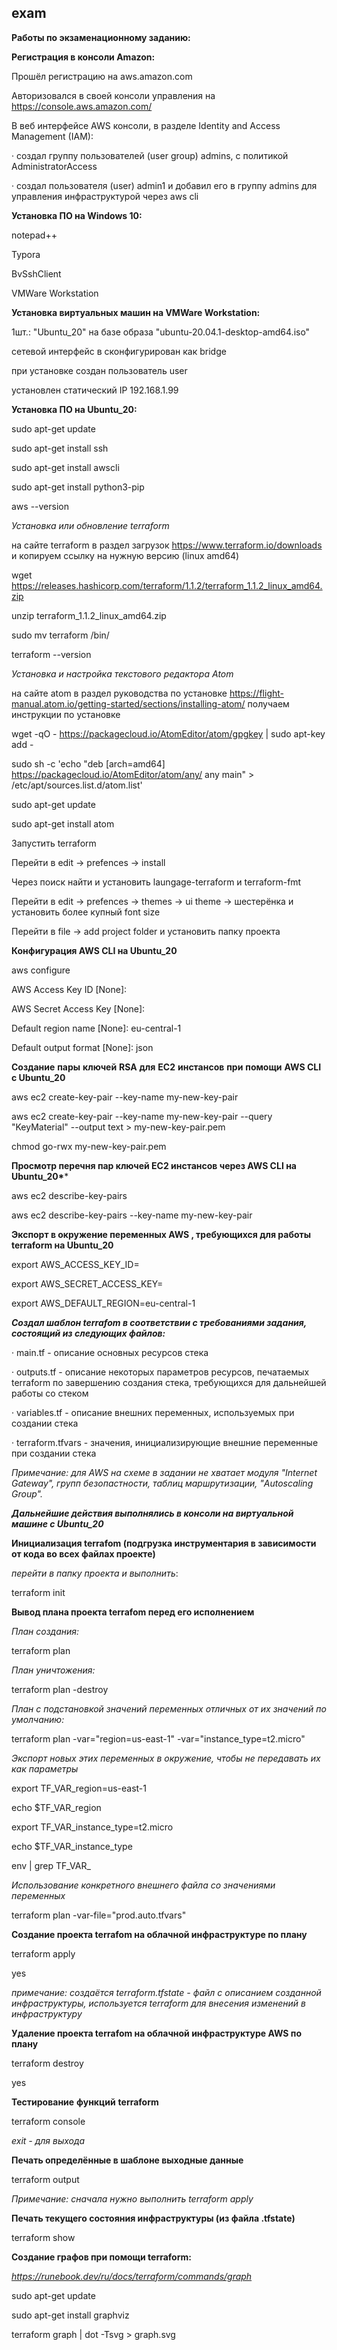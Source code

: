 ## exam

**Работы по экзаменационному заданию:**

**Регистрация в консоли Amazon:**

Прошёл регистрацию на aws.amazon.com

Авторизовался в своей консоли управления на https://console.aws.amazon.com/

В веб интерфейсе AWS консоли, в разделе Identity and Access Management (IAM):

·    создал группу пользователей (user group) admins, с политикой AdministratorAccess

·    создал пользователя (user) admin1 и добавил его в группу admins для управления инфраструктурой через aws cli

**Установка ПО на Windows 10:**

notepad++

Typora

BvSshClient

VMWare Workstation

**Установка виртуальных машин на VMWare Workstation:**

1шт.: "Ubuntu_20" на базе образа "ubuntu-20.04.1-desktop-amd64.iso"

сетевой интерфейс в сконфигурирован как bridge

при установке создан пользователь user

установлен статический IP 192.168.1.99

**Установка ПО на Ubuntu_20:**

sudo apt-get update

sudo apt-get install ssh

sudo apt-get install awscli

sudo apt-get install python3-pip

aws --version

*Установка или обновление terraform*

на сайте terraform в раздел загрузок https://www.terraform.io/downloads и копируем ссылку на нужную версию (linux amd64)

wget https://releases.hashicorp.com/terraform/1.1.2/terraform_1.1.2_linux_amd64.zip

unzip terraform_1.1.2_linux_amd64.zip

sudo mv terraform /bin/

terraform --version

*Установка и настройка текстового редактора Atom*

на сайте atom в раздел руководства по установке https://flight-manual.atom.io/getting-started/sections/installing-atom/ получаем инструкции по установке

wget -qO - https://packagecloud.io/AtomEditor/atom/gpgkey | sudo apt-key add -

sudo sh -c 'echo "deb [arch=amd64] https://packagecloud.io/AtomEditor/atom/any/ any main" > /etc/apt/sources.list.d/atom.list'

sudo apt-get update

sudo apt-get install atom

Запустить terraform

Перейти в edit -> prefences -> install

Через поиск найти и установить laungage-terraform и terraform-fmt

Перейти в edit -> prefences -> themes -> ui theme -> шестерёнка и установить более купный font size

Перейти в file -> add project folder и установить папку проекта

**Конфигурация AWS CLI на Ubuntu_20**

aws configure

AWS Access Key ID [None]: <Access key ID>

AWS Secret Access Key [None]: <Secret access key>

Default region name [None]: eu-central-1

Default output format [None]: json

**Создание** **пары** **ключей** **RSA** **для** **EC2** **инстансов** **при** **помощи** **AWS CLI c Ubuntu_20**

aws ec2 create-key-pair --key-name my-new-key-pair

aws ec2 create-key-pair --key-name my-new-key-pair --query "KeyMaterial" --output text > my-new-key-pair.pem

chmod go-rwx my-new-key-pair.pem

**Просмотр перечня пар ключей EC2 инстансов через AWS CLI на Ubuntu_20\****

aws ec2 describe-key-pairs 

aws ec2 describe-key-pairs --key-name my-new-key-pair

**Экспорт в окружение переменных AWS , требующихся для работы terraform на Ubuntu_20**

export AWS_ACCESS_KEY_ID=<Access key ID>

export AWS_SECRET_ACCESS_KEY=<Secret access key>

export AWS_DEFAULT_REGION=eu-central-1

***Создал шаблон terrafom в соответствии с требованиями задания, состоящий из следующих файлов:***

·    main.tf - описание основных ресурсов стека

·    outputs.tf - описание некоторых параметров ресурсов, печатаемых terraform по завершению создания стека, требующихся для дальнейшей работы со стеком

·    variables.tf - описание внешних переменных, используемых при создании стека

·    terraform.tfvars - значения, инициализирующие внешние переменные при создании стека

*Примечание: для AWS на схеме в задании не хватает модуля "Internet Gateway", групп безопастности, таблиц маршрутизации, "Autoscaling Group".* 

***Дальнейшие действия выполнялись в консоли на виртуальной машине с Ubuntu_20***

**Инициализация terrafom (подгрузка инструментария в зависимости от кода во всех файлах проекте)** 

*перейти в папку проекта и выполнить*:

terraform init

**Вывод плана проекта terrafom перед его исполнением** 

*План создания:*

terraform plan

*План уничтожения:*

terraform plan -destroy

*План с подстановкой значений переменных отличных от их значений по умолчанию:*

terraform plan -var="region=us-east-1" -var="instance_type=t2.micro"

*Экспорт новых этих переменных в окружение, чтобы не передавать их как параметры*

export TF_VAR_region=us-east-1

echo $TF_VAR_region

export TF_VAR_instance_type=t2.micro

echo $TF_VAR_instance_type

env | grep TF_VAR_

*Использование конкретного внешнего файла со значениями переменных*

terraform plan -var-file="prod.auto.tfvars"

**Создание проекта terrafom на облачной инфраструктуре по плану**

terraform apply

yes

*примечание: создаётся terraform.tfstate - файл с описанием созданной инфраструктуры, используется terraform для внесения изменений в инфраструктуру*

**Удаление проекта terrafom на облачной инфраструктуре AWS по плану**

terraform destroy

yes

**Тестирование** **функций** **terraform**

terraform console

*exit - для выхода*

**Печать определённые в шаблоне выходные данные** 

terraform output

*Примечание: сначала нужно выполнить terraform apply*

**Печать текущего состояния инфраструктуры (из файла .tfstate)** 

terraform show

**Создание графов при помощи terraform:**

*https://runebook.dev/ru/docs/terraform/commands/graph*

sudo apt-get update

sudo apt-get install graphviz

terraform graph | dot -Tsvg > graph.svg

 
